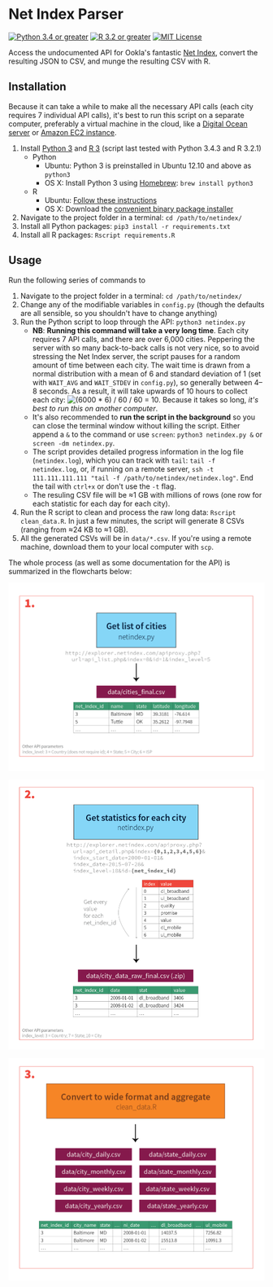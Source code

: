 # Net Index Parser

[![Python 3.4 or greater](https://img.shields.io/badge/python-%3E3.4-0074D9.svg?style=flat-square)]()
[![R 3.2 or greater](https://img.shields.io/badge/r-%3E3.2-0074D9.svg?style=flat-square)]()
[![MIT License](https://img.shields.io/badge/license-MIT%20License-2ECC40.svg?style=flat-square)](https://github.com/andrewheiss/Net-Index/blob/master/LICENSE.md)

Access the undocumented API for Ookla's fantastic [Net Index](http://www.netindex.com), convert the resulting JSON to CSV, and munge the resulting CSV with R.


## Installation

Because it can take a while to make all the necessary API calls (each city requires 7 individual API calls), it's best to run this script on a separate computer, preferably a virtual machine in the cloud, like a [Digital Ocean server](https://www.digitalocean.com) or [Amazon EC2 instance](http://aws.amazon.com/ec2/). 

1. Install [Python 3](https://www.python.org) and [R 3](http://www.r-project.org) (script last tested with Python 3.4.3 and R 3.2.1)
    * Python
        * Ubuntu: Python 3 is preinstalled in Ubuntu 12.10 and above as `python3`
        * OS X: Install Python 3 using [Homebrew](http://brew.sh): `brew install python3`
    * R
        * Ubuntu: [Follow these instructions](https://cran.r-project.org/bin/linux/ubuntu/README)
        * OS X: Download the [convenient binary package installer](https://cran.rstudio.com/bin/macosx/)
2. Navigate to the project folder in a terminal: `cd /path/to/netindex/`
3. Install all Python packages: `pip3 install -r requirements.txt`
4. Install all R packages: `Rscript requirements.R`


## Usage

Run the following series of commands to 

1. Navigate to the project folder in a terminal: `cd /path/to/netindex/`
2. Change any of the modifiable variables in `config.py` (though the defaults are all sensible, so you shouldn't have to change anything)
2. Run the Python script to loop through the API: `python3 netindex.py`
    * **NB**: **Running this command will take a very long time**. Each city requires 7 API calls, and there are over 6,000 cities. Peppering the server with so many back-to-back calls is not very nice, so to avoid stressing the Net Index server, the script pauses for a random amount of time between each city. The wait time is drawn from a normal distribution with a mean of 6 and standard deviation of 1 (set with `WAIT_AVG` and `WAIT_STDEV` in `config.py`), so generally between 4–8 seconds. As a result, it will take upwards of 10 hours to collect each city: ![(6000 * 6) / 60 / 60 = 10](https://cdn.rawgit.com/andrewheiss/Net-Index/master/docs/latex-image-1.svg). Because it takes so long, *it's best to run this on another computer*. 
    * It's also recommended to **run the script in the background** so you can close the terminal window without killing the script. Either append a `&` to the command or use `screen`: `python3 netindex.py &` or `screen -dm netindex.py`.
    * The script provides detailed progress information in the log file (`netindex.log`), which you can track with `tail`: `tail -f netindex.log`, or, if running on a remote server, `ssh -t 111.111.111.111 "tail -f /path/to/netindex/netindex.log"`. End the tail with `ctrl+x` or don't use the `-t` flag.
    * The resuling CSV file will be ≈1 GB with millions of rows (one row for each statistic for each day for each city). 
3. Run the R script to clean and process the raw long data: `Rscript clean_data.R`. In just a few minutes, the script will generate 8 CSVs (ranging from ≈24 KB to ≈1 GB).
4. All the generated CSVs will be in `data/*.csv`. If you're using a remote machine, download them to your local computer with `scp`.

The whole process (as well as some documentation for the API) is summarized in the flowcharts below:

![1. Get list of cities](docs/flowchart-01.png)

![2. Get statistics for each city](docs/flowchart-02.png)

![3. Convert to wide format and aggregate](docs/flowchart-03.png)


<!-- \frac{\approx 6,000 \text{ cities}~\times ~\mathcal{N}(6, 1) \text{ seconds}}{60 \times 60} = ~\approx 10 \text{ hours} -->
